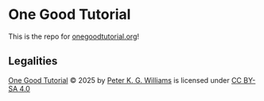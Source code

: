 # One Good Tutorial

This is the repo for [onegoodtutorial.org](https://onegoodtutorial.org/)!


## Legalities

[One Good Tutorial](https://onegoodtutorial.org/) © 2025 by [Peter K. G.
Williams](https://newton.cx/~peter/) is licensed under [CC BY-SA
4.0](https://creativecommons.org/licenses/by-sa/4.0/)
<img src="https://mirrors.creativecommons.org/presskit/icons/cc.svg" alt="" style="max-width: 1em;max-height:1em;margin-left: .2em;">
<img src="https://mirrors.creativecommons.org/presskit/icons/by.svg" alt="" style="max-width: 1em;max-height:1em;margin-left: .2em;">
<img src="https://mirrors.creativecommons.org/presskit/icons/sa.svg" alt="" style="max-width: 1em;max-height:1em;margin-left: .2em;">
